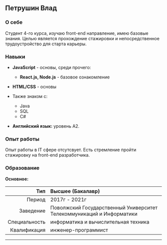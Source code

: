 ## Петрушин Влад


### О себе
Студент 4-го курса, изучаю front-end направление, имею базовые знания. Целью является прохождение стажировки и непосредственное трудоустройство для старта карьеры.

### Навыки

* **JavaScript** - основы, среди прочего:
	* **React.js, Node.js** - базовое ознакомление
* **HTML/CSS** - основы

* Также знаком c:
	* Java 
	* SQL
  * C#


* **Английский язык:** уровень А2.

### Опыт работы

Опыт работы в IT сфере отсутсвует. Есть стремление пройти стажировку на front-end разработчика.


### Образование

**Основное:**

Тип|Высшее (Бакалавр)
--:|:--
Период|2017г - 2021г 
Заведение|Поволжский Государственный Университет Телекоммуникаций и Информатики<br/>
Специальность|информатика и вычислительная техника
Квалификация|инженер-программист

<hr/>
